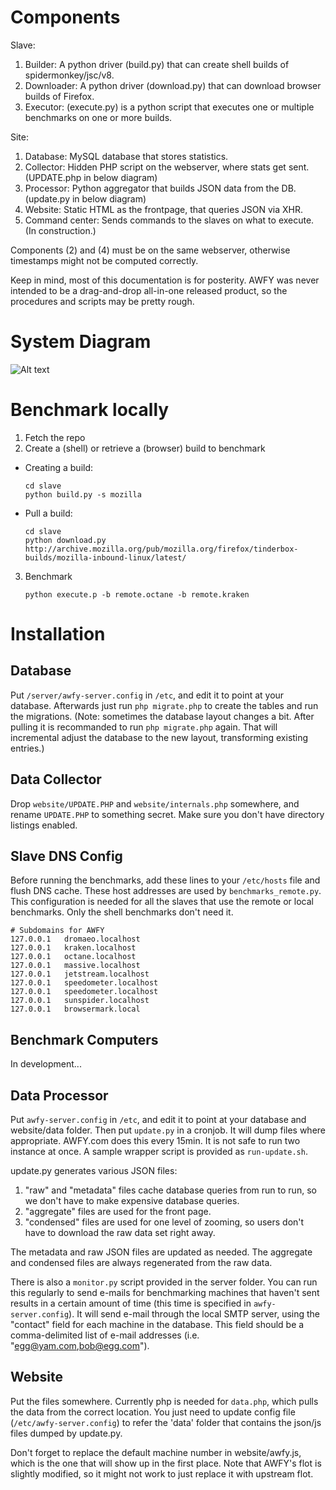 Components
==========

Slave:

1. Builder: A python driver (build.py) that can create shell builds of
   spidermonkey/jsc/v8.
2. Downloader: A python driver (download.py) that can download browser builds
   of Firefox.
3. Executor: (execute.py) is a python script that executes one or multiple
   benchmarks on one or more builds.

Site:

1. Database: MySQL database that stores statistics.
2. Collector: Hidden PHP script on the webserver, where stats get sent.
   (UPDATE.php in below diagram)
3. Processor: Python aggregator that builds JSON data from the DB. (update.py
   in below diagram)
4. Website: Static HTML as the frontpage, that queries JSON via XHR.
5. Command center: Sends commands to the slaves on what to execute. (In
   construction.)

Components (2) and (4) must be on the same webserver, otherwise timestamps
might not be computed correctly.

Keep in mind, most of this documentation is for posterity. AWFY was never
intended to be a drag-and-drop all-in-one released product, so the procedures
and scripts may be pretty rough.

System Diagram
==============
<!--
    Image source at
    https://docs.google.com/drawings/d/1TlzFOMz4oxKYSD_hHqe-fL2wpAA5WwhEq62KJp0TytI/edit?usp=sharing
    To edit it, 'make a copy' (from file menu) and edit that.
-->
![Alt text](/docs/awfy_system_diagram.png "System Diagram")


Benchmark locally
=================

1. Fetch the repo
2. Create a (shell) or retrieve a (browser) build to benchmark
  * Creating a build:
    ```
    cd slave
    python build.py -s mozilla
    ```

  * Pull a build:

    ```
    cd slave
    python download.py http://archive.mozilla.org/pub/mozilla.org/firefox/tinderbox-builds/mozilla-inbound-linux/latest/
    ```

3. Benchmark

    ```
    python execute.p -b remote.octane -b remote.kraken
    ```

Installation
============

Database
--------
Put `/server/awfy-server.config` in `/etc`, and edit it to point at your
database. Afterwards just run `php migrate.php` to create the tables and run
the migrations.  (Note: sometimes the database layout changes a bit. After
pulling it is recommanded to run `php migrate.php` again. That will incremental
adjust the database to the new layout, transforming existing entries.)

Data Collector
--------------
Drop `website/UPDATE.PHP` and `website/internals.php` somewhere, and rename
`UPDATE.PHP` to something secret. Make sure you don't have directory listings
enabled.

Slave DNS Config
----------------
Before running the benchmarks, add these lines to your `/etc/hosts` file and
flush DNS cache. These host addresses are used by `benchmarks_remote.py`. This
configuration is needed for all the slaves that use the remote or local
benchmarks. Only the shell benchmarks don't need it.

```
# Subdomains for AWFY
127.0.0.1   dromaeo.localhost
127.0.0.1   kraken.localhost
127.0.0.1   octane.localhost
127.0.0.1   massive.localhost
127.0.0.1   jetstream.localhost
127.0.0.1   speedometer.localhost
127.0.0.1   speedometer.localhost
127.0.0.1   sunspider.localhost
127.0.0.1   browsermark.local
```


Benchmark Computers
-------------------

In development...

Data Processor
--------------
Put `awfy-server.config` in `/etc`, and edit it to point at your database and
website/data folder. Then put `update.py` in a cronjob. It will dump files
where appropriate. AWFY.com does this every 15min. It is not safe to run two
instance at once. A sample wrapper script is provided as `run-update.sh`.

update.py generates various JSON files:

1. "raw" and "metadata" files cache database queries from run to run, so we
   don't have to make expensive database queries.
2. "aggregate" files are used for the front page.
3. "condensed" files are used for one level of zooming, so users don't have to
   download the raw data set right away.

The metadata and raw JSON files are updated as needed. The aggregate and
condensed files are always regenerated from the raw data.

There is also a `monitor.py` script provided in the server folder. You can run
this regularly to send e-mails for benchmarking machines that haven't sent
results in a certain amount of time (this time is specified in
`awfy-server.config`). It will send e-mail through the local SMTP server, using
the "contact" field for each machine in the database. This field should be a
comma-delimited list of e-mail addresses (i.e. "egg@yam.com,bob@egg.com").

Website
-------
Put the files somewhere. Currently php is needed for `data.php`, which pulls the
data from the correct location. You just need to update config file
(`/etc/awfy-server.config`) to refer the 'data' folder that contains the
json/js files dumped by update.py.

Don't forget to replace the default machine number in website/awfy.js, which is
the one that will show up in the first place. Note that AWFY's flot is slightly
modified, so it might not work to just replace it with upstream flot.
